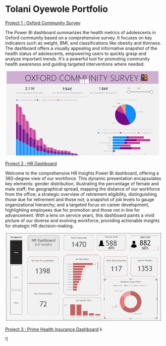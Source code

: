 # Tolani Oyewole Portfolio
[Project 1 : Oxford Community Survey](https://github.com/Aratola/aratola.github.io)

The Power BI dashboard summarizes the health metrics of adolescents in Oxford community based on a comprehensive survey. It focuses on key indicators such as weight, BMI, and classifications like obesity and thinness. The dashboard offers a visually appealing and informative snapshot of the health status of adolescents, empowering users to quickly grasp and analyze important trends. It's a powerful tool for promoting community health awareness and guiding targeted interventions where needed. 

![OxfordFile](OxfordFile.PNG)

[Project 2 : HR Dashboard](https://github.com/Aratola/aratola.github.io)

Welcome to the comprehensive HR Insights Power BI dashboard, offering a 360-degree view of our workforce. This dynamic presentation encapsulates key elements: gender distribution, illustrating the percentage of female and male staff; the geographical spread, mapping the distance of our workforce from the office; a strategic overview of retirement eligibility, distinguishing those due for retirement and those not; a snapshot of job levels to gauge organizational hierarchy; and a targeted focus on career development, highlighting employees due for promotion and those not in line for advancement. With a lens on service years, this dashboard paints a vivid picture of our diverse and evolving workforce, providing actionable insights for strategic HR decision-making.

![HrDashboard](HrDashboard.PNG)

[Project 3 : Prime Health Insurance Dashboard](https://github.com/Aratola/aratola.github.io)
k

![
